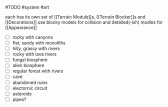 #TODO
#system 
#art 

each has its own set of [[Terrain Module]]s, [[Terrain Blocker]]s and [[Decorations]]
use blocky models for collision and detailed(-ish) modles for [[Appearance]]
- [ ] rocky with canyons
- [ ] flat, sandy with monoliths
- [ ] hilly, grassy with rivers
- [ ] rocky with lava rivers
- [ ] fungal biosphere
- [ ] alien biosphere
- [ ] regular forest with rivers
- [ ] cave
- [ ] abandoned ruins
- [ ] electornic circuit
- [ ] asteroids
- [ ] pipes?
